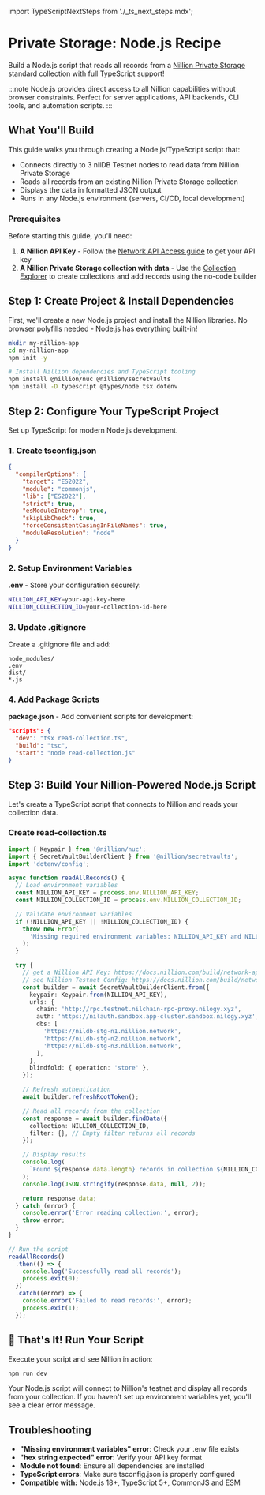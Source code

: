 import TypeScriptNextSteps from './\_ts_next_steps.mdx';

# Private Storage: Node.js Recipe

Build a Node.js script that reads all records from a [Nillion Private Storage](/build/private-storage/overview) standard collection with full TypeScript support!

:::note
Node.js provides direct access to all Nillion capabilities without browser constraints. Perfect for server applications, API backends, CLI tools, and automation scripts.
:::

## What You'll Build

This guide walks you through creating a Node.js/TypeScript script that:

- Connects directly to 3 nilDB Testnet nodes to read data from Nillion Private Storage
- Reads all records from an existing Nillion Private Storage collection
- Displays the data in formatted JSON output
- Runs in any Node.js environment (servers, CI/CD, local development)

### Prerequisites

Before starting this guide, you'll need:

1. **A Nillion API Key** - Follow the [Network API Access guide](/build/network-api-access) to get your API key
2. **A Nillion Private Storage collection with data** - Use the [Collection Explorer](/build/private-storage/collection-explorer) to create collections and add records using the no-code builder

## Step 1: Create Project & Install Dependencies

First, we'll create a new Node.js project and install the Nillion libraries. No browser polyfills needed - Node.js has everything built-in!

```bash
mkdir my-nillion-app
cd my-nillion-app
npm init -y

# Install Nillion dependencies and TypeScript tooling
npm install @nillion/nuc @nillion/secretvaults
npm install -D typescript @types/node tsx dotenv
```

## Step 2: Configure Your TypeScript Project

Set up TypeScript for modern Node.js development.

### 1. Create tsconfig.json

```json
{
  "compilerOptions": {
    "target": "ES2022",
    "module": "commonjs",
    "lib": ["ES2022"],
    "strict": true,
    "esModuleInterop": true,
    "skipLibCheck": true,
    "forceConsistentCasingInFileNames": true,
    "moduleResolution": "node"
  }
}
```

### 2. Setup Environment Variables

**.env** - Store your configuration securely:

```bash
NILLION_API_KEY=your-api-key-here
NILLION_COLLECTION_ID=your-collection-id-here
```

### 3. Update .gitignore

Create a .gitignore file and add:

```
node_modules/
.env
dist/
*.js
```

### 4. Add Package Scripts

**package.json** - Add convenient scripts for development:

```json
"scripts": {
  "dev": "tsx read-collection.ts",
  "build": "tsc",
  "start": "node read-collection.js"
}
```

## Step 3: Build Your Nillion-Powered Node.js Script

Let's create a TypeScript script that connects to Nillion and reads your collection data.

### Create read-collection.ts

```typescript
import { Keypair } from '@nillion/nuc';
import { SecretVaultBuilderClient } from '@nillion/secretvaults';
import 'dotenv/config';

async function readAllRecords() {
  // Load environment variables
  const NILLION_API_KEY = process.env.NILLION_API_KEY;
  const NILLION_COLLECTION_ID = process.env.NILLION_COLLECTION_ID;

  // Validate environment variables
  if (!NILLION_API_KEY || !NILLION_COLLECTION_ID) {
    throw new Error(
      'Missing required environment variables: NILLION_API_KEY and NILLION_COLLECTION_ID'
    );
  }

  try {
    // get a Nillion API Key: https://docs.nillion.com/build/network-api-access
    // see Nillion Testnet Config: https://docs.nillion.com/build/network-config#nildb-nodes
    const builder = await SecretVaultBuilderClient.from({
      keypair: Keypair.from(NILLION_API_KEY),
      urls: {
        chain: 'http://rpc.testnet.nilchain-rpc-proxy.nilogy.xyz',
        auth: 'https://nilauth.sandbox.app-cluster.sandbox.nilogy.xyz',
        dbs: [
          'https://nildb-stg-n1.nillion.network',
          'https://nildb-stg-n2.nillion.network',
          'https://nildb-stg-n3.nillion.network',
        ],
      },
      blindfold: { operation: 'store' },
    });

    // Refresh authentication
    await builder.refreshRootToken();

    // Read all records from the collection
    const response = await builder.findData({
      collection: NILLION_COLLECTION_ID,
      filter: {}, // Empty filter returns all records
    });

    // Display results
    console.log(
      `Found ${response.data.length} records in collection ${NILLION_COLLECTION_ID}:`
    );
    console.log(JSON.stringify(response.data, null, 2));

    return response.data;
  } catch (error) {
    console.error('Error reading collection:', error);
    throw error;
  }
}

// Run the script
readAllRecords()
  .then(() => {
    console.log('Successfully read all records');
    process.exit(0);
  })
  .catch((error) => {
    console.error('Failed to read records:', error);
    process.exit(1);
  });
```

## 🎉 That's It! Run Your Script

Execute your script and see Nillion in action:

```bash
npm run dev
```

Your Node.js script will connect to Nillion's testnet and display all records from your collection. If you haven't set up environment variables yet, you'll see a clear error message.

## Troubleshooting

- **"Missing environment variables" error**: Check your .env file exists
- **"hex string expected" error**: Verify your API key format
- **Module not found**: Ensure all dependencies are installed
- **TypeScript errors**: Make sure tsconfig.json is properly configured
- **Compatible with:** Node.js 18+, TypeScript 5+, CommonJS and ESM

<TypeScriptNextSteps/>
